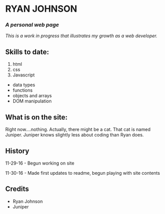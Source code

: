 
# RYAN JOHNSON
### **_A personal web page_**
_This is a work in progress that illustrates my growth as a web developer._
## Skills to date:
1. html
2. css
3. Javascript
 * data types
 * functions
 * objects and arrays
 * DOM manipulation

## What is on the site:
Right now....nothing.  Actually, there might be a cat.  That cat is named Juniper.  Juniper knows slightly less about coding than Ryan does.

## History
11-29-16 - Begun working on site

11-30-16 - Made first updates to readme, begun playing with site contents
## Credits
* Ryan Johnson
* Juniper
